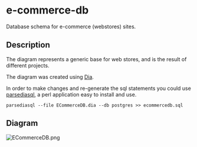 # e-commerce-db
Database schema for e-commerce (webstores) sites.

## Description

The diagram represents a generic base for web stores, and is the result of different projects.

The diagram was created using [Dia](http://dia-installer.de).

In order to make changes and re-generate the sql statements you could use
[parsediasql](https://metacpan.org/pod/distribution/Parse-Dia-SQL/bin/parsediasql), a perl application easy to install and use.

`parsediasql --file ECommerceDB.dia --db postgres >> ecommercedb.sql`

## Diagram

![ECommerceDB.png](https://github.com/ramortegui/e-commerce-db/blob/master/ECommerceDB.png)
